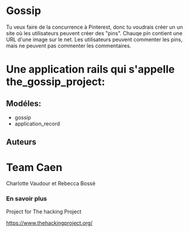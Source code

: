 # Gossip

Tu veux faire de la concurrence à Pinterest, donc tu voudrais créer un un site où les utilisateurs peuvent créer des "pins". Chauqe pin contient une URL d'une image sur le net. Les utilisateurs peuvent commenter les pins, mais ne peuvent pas commenter les commentaires.

# Une application rails qui s'appelle the_gossip_project:

## Modéles:

*	gossip
*	application_record


##  Auteurs

# Team Caen

Charlotte Vaudour et Rebecca Bossé

### En savoir plus

Project for The hacking Project

https://www.thehackingproject.org/
